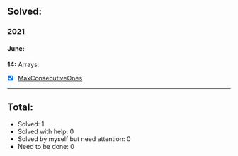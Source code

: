 ## Solved:

### 2021

#### June:

**14:**
Arrays:

- [x] [MaxConsecutiveOnes](https://leetcode.com/explore/learn/card/fun-with-arrays/521/introduction/3238/)

---

## Total:

- Solved: 1
- Solved with help: 0
- Solved by myself but need attention: 0
- Need to be done: 0
